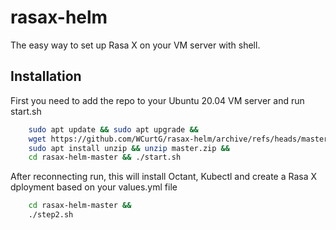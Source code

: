 # rasax-helm

The easy way to set up Rasa X on your VM server with shell. 


## Installation 

First you need to add the repo to your Ubuntu 20.04 VM server and run start.sh


```bash 
    sudo apt update && sudo apt upgrade &&
    wget https://github.com/WCurtG/rasax-helm/archive/refs/heads/master.zip &&
    sudo apt install unzip && unzip master.zip &&
    cd rasax-helm-master && ./start.sh
```

After reconnecting run, this will install Octant, Kubectl and create a Rasa X dployment based on your values.yml file 

```bash 
    cd rasax-helm-master &&
    ./step2.sh
```
